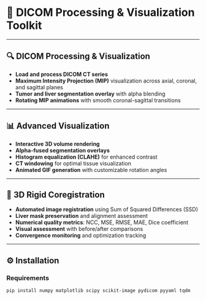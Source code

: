 # 🧠 DICOM Processing & Visualization Toolkit

---

## 🔍 DICOM Processing & Visualization

- **Load and process DICOM CT series**
- **Maximum Intensity Projection (MIP)** visualization across axial, coronal, and sagittal planes
- **Tumor and liver segmentation overlay** with alpha blending
- **Rotating MIP animations** with smooth coronal-sagittal transitions

---

## 📊 Advanced Visualization

- **Interactive 3D volume rendering**
- **Alpha-fused segmentation overlays**
- **Histogram equalization (CLAHE)** for enhanced contrast
- **CT windowing** for optimal tissue visualization
- **Animated GIF generation** with customizable rotation angles

---

## 🎯 3D Rigid Coregistration

- **Automated image registration** using Sum of Squared Differences (SSD)
- **Liver mask preservation** and alignment assessment
- **Numerical quality metrics**: NCC, MSE, RMSE, MAE, Dice coefficient
- **Visual assessment** with before/after comparisons
- **Convergence monitoring** and optimization tracking

---

## ⚙️ Installation

### Requirements

```bash
pip install numpy matplotlib scipy scikit-image pydicom pyyaml tqdm

